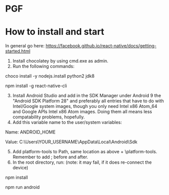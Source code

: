 # PGF

# How to install and start
In general go here: https://facebook.github.io/react-native/docs/getting-started.html

1. Install chocolatey by using cmd.exe as admin.
2. Run the following commands:

  choco install -y nodejs.install python2 jdk8
  
  npm install -g react-native-cli
  
3. Install Android Studio and add in the SDK Manager under Android 9 the "Android SDK Platform 28" and preferably all entries that have to do with Intel/Google system images, though you only need Intel x86 Atom_64 and Google APIs Intel x86 Atom images. Doing them all means less compatability problems, hopefully.
4. Add this variable name to the user/system variables:

  Name: ANDROID_HOME
  
  Value: C:\Users\YOUR_USERNAME\AppData\Local\Android\Sdk
  
5. Add platform-tools to Path, same location as above + \platform-tools. Remember to add ; before and after.
6. In the root directory, run: (note: it may fail, if it does re-connect the device)

  npm install

  npm run android
